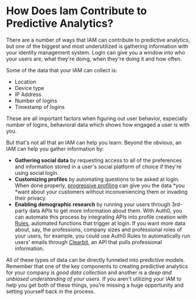 # How Does Iam Contribute to Predictive Analytics?

There are a number of ways that IAM can contribute to predictive analytics, but one of the biggest and most underutilized is gathering information with your identity management system. Login can give you a window into who your users are, what they're doing, when they're doing it and how often. 

Some of the data that your IAM can collect is:

* Location
* Device type
* IP Address
* Number of logins
* Timestamp of logins

These are all important factors when figuring out user behavior, especially number of logins, behavioral data which shows how engaged a user is with you. 

But that's not all that an IAM can help you learn. Beyond the obvious, an IAM can help you gather information by:

- **Gathering social data** by requesting access to all of the preferences and information stored in a user's social platform of choice if they're using social login.
- **Customizing profiles** by automating questions to be asked at login. When done properly, [progressive profiling](https://auth0.com/blog/how-profile-enrichment-and-progressive-profiling-can-boost-your-marketing/) can give you the data *you *want about your customers without inconveniencing them or invading their privacy. 
- **Enabling demographic research** by running your users through 3rd-party data APIs to get more information about them. With Auth0, you can automate this process by integrating APIs into profile creation with [Rules](https://auth0.com/docs/rules/current), automated functions that trigger at login. If you want more data about, say, the professions, company sizes and professional roles of your users, for example, you could use Auth0 Rules to automatically run users' emails through [Clearbit](https://clearbit.com/), an API that pulls professional information. 

All of these types of data can be directly funneled into predictive models. Remember that one of the key components to creating predictive analytics for your company is *good data collection* and another is a *deep and unbiased understanding of your users*. If you aren't utilizing your IAM to help you get both of these things, you're missing a huge opportunity and setting yourself back in the process.